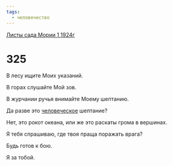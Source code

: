 ```yaml
---
tags:
  - человечество
---
```


[Листы сада Мории 1 1924г](/agni/1924)

# 325
В лесу ищите Моих указаний.   

В горах слушайте Мой зов.   

В журчании ручья внимайте Моему шептанию.   

Да разве это [человеческое](/tag/#человечество) шептание?   

Нет, это рокот океана, или же это раскаты грома в вершинах.   

Я тебя спрашиваю, где твоя праща поражать врага?   

Будь готов к бою.   

Я за тобой.   

